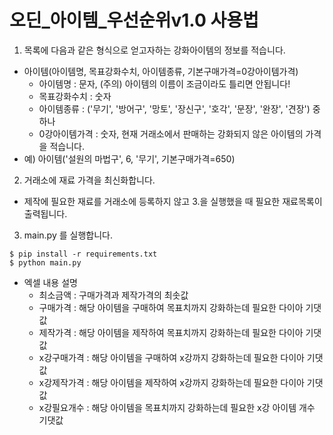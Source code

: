 # 오딘_아이템_우선순위v1.0 사용법
1. 목록에 다음과 같은 형식으로 얻고자하는 강화아이템의 정보를 적습니다.
  - 아이템(아이템명, 목표강화수치, 아이템종류, 기본구매가격=0강아이템가격)
    + 아이템명 : 문자, (주의) 아이템의 이름이 조금이라도 틀리면 안됩니다!
    + 목표강화수치 : 숫자
    + 아이템종류 : ('무기', '방어구', '망토', '장신구', '호각', '문장', '완장', '견장') 중 하나
    + 0강아이템가격 : 숫자, 현재 거래소에서 판매하는 강화되지 않은 아이템의 가격을 적습니다.
  - 예) 아이템('설원의 마법구', 6, '무기', 기본구매가격=650)
2. 거래소에 재료 가격을 최신화합니다.
  - 제작에 필요한 재료를 거래소에 등록하지 않고 3.을 실행했을 때 필요한 재료목록이 출력됩니다.
3. main.py 를 실행합니다.
```
$ pip install -r requirements.txt
$ python main.py
```
  - 엑셀 내용 설명
    + 최소금액 : 구매가격과 제작가격의 최솟값
    + 구매가격 : 해당 아이템을 구매하여 목표치까지 강화하는데 필요한 다이아 기댓값
    + 제작가격 : 해당 아이템을 제작하여 목표치까지 강화하는데 필요한 다이아 기댓값
    + x강구매가격 : 해당 아이템을 구매하여 x강까지 강화하는데 필요한 다이아 기댓값
    + x강제작가격 : 해당 아이템을 제작하여 x강까지 강화하는데 필요한 다이아 기댓값
    + x강필요개수 : 해당 아이템을 목표치까지 강화하는데 필요한 x강 아이템 개수 기댓값